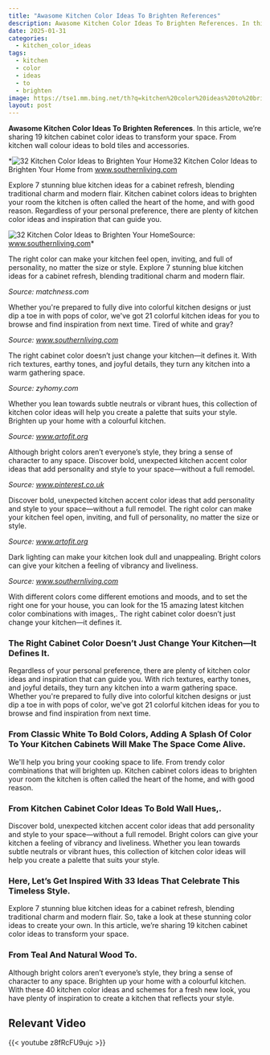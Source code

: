 ```yaml
---
title: "Awasome Kitchen Color Ideas To Brighten References"
description: Awasome Kitchen Color Ideas To Brighten References. In this article, were sharing 19 kitchen cabinet color ideas to transform your space. From kitchen wall colo...
date: 2025-01-31
categories:
  - kitchen_color_ideas
tags:
  - kitchen
  - color
  - ideas
  - to
  - brighten
image: https://tse1.mm.bing.net/th?q=kitchen%20color%20ideas%20to%20brighten
layout: post
---
```


**Awasome Kitchen Color Ideas To Brighten References**. In this article, we’re sharing 19 kitchen cabinet color ideas to transform your space. From kitchen wall colour ideas to bold tiles and accessories.

*![32 Kitchen Color Ideas to Brighten Your Home](https://i2.wp.com/www.southernliving.com/thmb/3IISFom37OpmtweFwbjX_wjXAPc=/1500x0/filters:no_upscale():max_bytes(150000):strip_icc()/SouthernLiving_Glassburn-5-2000-5b67c8662f4c418aad74ea97b329b2df.jpg)32 Kitchen Color Ideas to Brighten Your Home from www.southernliving.com

Explore 7 stunning blue kitchen ideas for a cabinet refresh, blending traditional charm and modern flair. Kitchen cabinet colors ideas to brighten your room the kitchen is often called the heart of the home, and with good reason. Regardless of your personal preference, there are plenty of kitchen color ideas and inspiration that can guide you.

![32 Kitchen Color Ideas to Brighten Your Home](https://i2.wp.com/www.southernliving.com/thmb/3IISFom37OpmtweFwbjX_wjXAPc=/1500x0/filters:no_upscale():max_bytes(150000):strip_icc()/SouthernLiving_Glassburn-5-2000-5b67c8662f4c418aad74ea97b329b2df.jpg)Source: www.southernliving.com*

The right color can make your kitchen feel open, inviting, and full of personality, no matter the size or style. Explore 7 stunning blue kitchen ideas for a cabinet refresh, blending traditional charm and modern flair.

*Source: matchness.com*

Whether you're prepared to fully dive into colorful kitchen designs or just dip a toe in with pops of color, we've got 21 colorful kitchen ideas for you to browse and find inspiration from next time. Tired of white and gray?

*Source: www.southernliving.com*

The right cabinet color doesn’t just change your kitchen—it defines it. With rich textures, earthy tones, and joyful details, they turn any kitchen into a warm gathering space.

*Source: zyhomy.com*

Whether you lean towards subtle neutrals or vibrant hues, this collection of kitchen color ideas will help you create a palette that suits your style. Brighten up your home with a colourful kitchen.

*Source: www.artofit.org*

Although bright colors aren’t everyone’s style, they bring a sense of character to any space. Discover bold, unexpected kitchen accent color ideas that add personality and style to your space—without a full remodel.

*Source: www.pinterest.co.uk*

Discover bold, unexpected kitchen accent color ideas that add personality and style to your space—without a full remodel. The right color can make your kitchen feel open, inviting, and full of personality, no matter the size or style.

*Source: www.artofit.org*

Dark lighting can make your kitchen look dull and unappealing. Bright colors can give your kitchen a feeling of vibrancy and liveliness.

*Source: www.southernliving.com*

With different colors come different emotions and moods, and to set the right one for your house, you can look for the 15 amazing latest kitchen color combinations with images,. The right cabinet color doesn’t just change your kitchen—it defines it.

### The Right Cabinet Color Doesn’t Just Change Your Kitchen—It Defines It.

Regardless of your personal preference, there are plenty of kitchen color ideas and inspiration that can guide you. With rich textures, earthy tones, and joyful details, they turn any kitchen into a warm gathering space. Whether you're prepared to fully dive into colorful kitchen designs or just dip a toe in with pops of color, we've got 21 colorful kitchen ideas for you to browse and find inspiration from next time.

### From Classic White To Bold Colors, Adding A Splash Of Color To Your Kitchen Cabinets Will Make The Space Come Alive.

We'll help you bring your cooking space to life. From trendy color combinations that will brighten up. Kitchen cabinet colors ideas to brighten your room the kitchen is often called the heart of the home, and with good reason.

### From Kitchen Cabinet Color Ideas To Bold Wall Hues,.

Discover bold, unexpected kitchen accent color ideas that add personality and style to your space—without a full remodel. Bright colors can give your kitchen a feeling of vibrancy and liveliness. Whether you lean towards subtle neutrals or vibrant hues, this collection of kitchen color ideas will help you create a palette that suits your style.

### Here, Let’s Get Inspired With 33 Ideas That Celebrate This Timeless Style.

Explore 7 stunning blue kitchen ideas for a cabinet refresh, blending traditional charm and modern flair. So, take a look at these stunning color ideas to create your own. In this article, we’re sharing 19 kitchen cabinet color ideas to transform your space.

### From Teal And Natural Wood To.

Although bright colors aren’t everyone’s style, they bring a sense of character to any space. Brighten up your home with a colourful kitchen. With these 40 kitchen color ideas and schemes for a fresh new look, you have plenty of inspiration to create a kitchen that reflects your style.

## Relevant Video

{{< youtube z8fRcFU9ujc >}}

